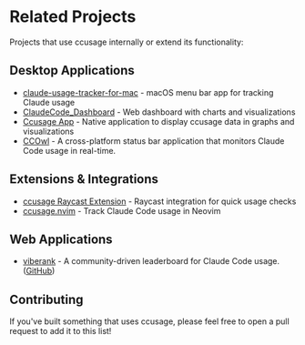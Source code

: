 # Related Projects

Projects that use ccusage internally or extend its functionality:

## Desktop Applications

- [claude-usage-tracker-for-mac](https://github.com/penicillin0/claude-usage-tracker-for-mac) - macOS menu bar app for tracking Claude usage
- [ClaudeCode_Dashboard](https://github.com/m-sigepon/ClaudeCode_Dashboard) - Web dashboard with charts and visualizations
- [Ccusage App](https://github.com/EthanBarlo/ccusage-app) - Native application to display ccusage data in graphs and visualizations
- [CCOwl](https://github.com/sivchari/ccowl) - A cross-platform status bar application that monitors Claude Code usage in real-time.

## Extensions & Integrations

- [ccusage Raycast Extension](https://www.raycast.com/nyatinte/ccusage) - Raycast integration for quick usage checks
- [ccusage.nvim](https://github.com/S1M0N38/ccusage.nvim) - Track Claude Code usage in Neovim

## Web Applications

- [viberank](https://viberank.app) - A community-driven leaderboard for Claude Code usage. ([GitHub](https://github.com/sculptdotfun/viberank))

## Contributing

If you've built something that uses ccusage, please feel free to open a pull request to add it to this list!
